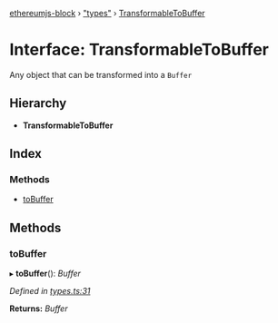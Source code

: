 [ethereumjs-block](../README.md) › ["types"](../modules/_types_.md) › [TransformableToBuffer](_types_.transformabletobuffer.md)

# Interface: TransformableToBuffer

Any object that can be transformed into a `Buffer`

## Hierarchy

- **TransformableToBuffer**

## Index

### Methods

- [toBuffer](_types_.transformabletobuffer.md#tobuffer)

## Methods

### toBuffer

▸ **toBuffer**(): _Buffer_

_Defined in [types.ts:31](https://github.com/ethereumjs/ethereumjs-vm/blob/master/packages/block/src/types.ts#L31)_

**Returns:** _Buffer_
